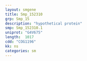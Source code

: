 ```yaml
---
layout: smgene
title: Smp_152310
grp: Smp_15
description: "hypothetical protein"
smp: Smp_152310.1
uniprot: "G4V675"
length:  1017
cdd: "COG1196"
kk: ns
categories: sm
---
```


